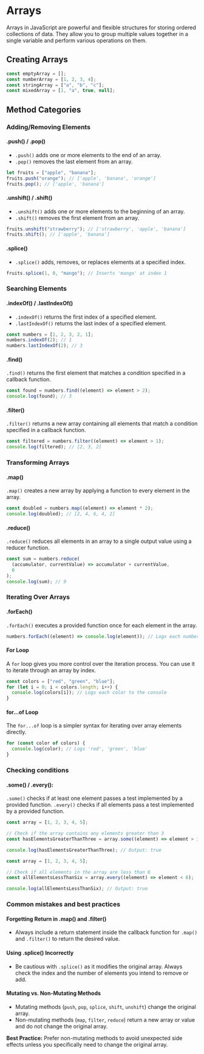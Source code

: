 # Arrays

Arrays in JavaScript are powerful and flexible structures for storing ordered collections of data. They allow you to group multiple values together in a single variable and perform various operations on them.

## Creating Arrays

```javascript
const emptyArray = [];
const numberArray = [1, 2, 3, 4];
const stringArray = ["a", "b", "c"];
const mixedArray = [1, "a", true, null];
```

## Method Categories

### Adding/Removing Elements

#### .push() / .pop()

- `.push()` adds one or more elements to the end of an array.
- `.pop()` removes the last element from an array.

```javascript
let fruits = ["apple", "banana"];
fruits.push("orange"); // ['apple', 'banana', 'orange']
fruits.pop(); // ['apple', 'banana']
```

#### .unshift() / .shift()

- `.unshift()` adds one or more elements to the beginning of an array.
- `.shift()` removes the first element from an array.

```javascript
fruits.unshift("strawberry"); // ['strawberry', 'apple', 'banana']
fruits.shift(); // ['apple', 'banana']
```

#### .splice()

- `.splice()` adds, removes, or replaces elements at a specified index.

```javascript
fruits.splice(1, 0, "mango"); // Inserts 'mango' at index 1
```

### Searching Elements

#### .indexOf() / .lastIndexOf()

- `.indexOf()` returns the first index of a specified element.
- `.lastIndexOf()` returns the last index of a specified element.

```javascript
const numbers = [1, 2, 3, 2, 1];
numbers.indexOf(2); // 1
numbers.lastIndexOf(2); // 3
```

#### .find()

`.find()` returns the first element that matches a condition specified in a callback function.

```javascript
const found = numbers.find((element) => element > 2);
console.log(found); // 3
```

#### .filter()

`.filter()` returns a new array containing all elements that match a condition specified in a callback function.

```javascript
const filtered = numbers.filter((element) => element > 1);
console.log(filtered); // [2, 3, 2]
```

### Transforming Arrays

#### .map()

`.map()` creates a new array by applying a function to every element in the array.

```javascript
const doubled = numbers.map((element) => element * 2);
console.log(doubled); // [2, 4, 6, 4, 2]
```

#### .reduce()

`.reduce()` reduces all elements in an array to a single output value using a reducer function.

```javascript
const sum = numbers.reduce(
  (accumulator, currentValue) => accumulator + currentValue,
  0
);
console.log(sum); // 9
```

### Iterating Over Arrays

#### .forEach()

`.forEach()` executes a provided function once for each element in the array.

```javascript
numbers.forEach((element) => console.log(element)); // Logs each number
```

#### For Loop

A `for` loop gives you more control over the iteration process. You can use it to iterate through an array by index.

```javascript
const colors = ["red", "green", "blue"];
for (let i = 0; i < colors.length; i++) {
  console.log(colors[i]); // Logs each color to the console
}
```

#### for...of Loop

The `for...of` loop is a simpler syntax for iterating over array elements directly.

```javascript
for (const color of colors) {
  console.log(color); // Logs 'red', 'green', 'blue'
}
```

### Checking conditions

#### .some() / .every():

`.some()` checks if at least one element passes a test implemented by a provided function.
`.every()` checks if all elements pass a test implemented by a provided function.

```js
const array = [1, 2, 3, 4, 5];

// Check if the array contains any elements greater than 3
const hasElementsGreaterThanThree = array.some((element) => element > 3);

console.log(hasElementsGreaterThanThree); // Output: true
```

```js
const array = [1, 2, 3, 4, 5];

// Check if all elements in the array are less than 6
const allElementsLessThanSix = array.every((element) => element < 6);

console.log(allElementsLessThanSix); // Output: true
```

### Common mistakes and best practices

#### Forgetting Return in .map() and .filter()

- Always include a return statement inside the callback function for `.map()` and `.filter()` to return the desired value.

#### Using .splice() Incorrectly

- Be cautious with `.splice()` as it modifies the original array. Always check the index and the number of elements you intend to remove or add.

#### Mutating vs. Non-Mutating Methods

- Mutating methods (`push`, `pop`, `splice`, `shift`, `unshift`) change the original array.
- Non-mutating methods (`map`, `filter`, `reduce`) return a new array or value and do not change the original array.

**Best Practice:** Prefer non-mutating methods to avoid unexpected side effects unless you specifically need to change the original array.
